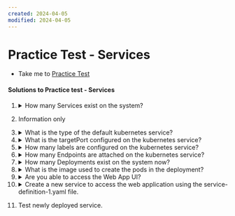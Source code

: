 ```yaml
---
created: 2024-04-05
modified: 2024-04-05
---
```

# Practice Test - Services
  - Take me to [Practice Test](https://kodekloud.com/topic/practice-test-services/)

#### Solutions to Practice test - Services

1. <details>
    <summary>How many Services exist on the system?</summary>

    ```
    kubectl get services
    ```

    Count the number of services (if any)
    </details>


1. Information only

1.  <details>
    <summary>What is the type of the default kubernetes service?</summary>

    From the output of Q1, examine the `TYPE` column.
    </details>

1.  <details>
    <summary>What is the targetPort configured on the kubernetes service?</summary>

    ```
    $ kubectl describe service | grep TargetPort
    ```
    </details>

1.  <details>
    <summary>How many labels are configured on the kubernetes service?</summary>

    ```
    kubectl describe service
    ```

    ...and look for labels.

    --- OR ---

    ```
    kubectl describe service --show-labels
    ```

    </details>

1.  <details>
    <summary>How many Endpoints are attached on the kubernetes service?</summary>

    ```
    kubectl describe service
    ```

    ...and look for endpoints

    </details>

1.  <details>
    <summary>How many Deployments exist on the system now?</summary>

    ```
    kubectl get deployment
    ```

    Count the deployments (if any)
    </details>

1.  <details>
    <summary>What is the image used to create the pods in the deployment?</summary>

    ```
    kubectl describe deployment
    ```

    Look in the containers section.

    --- OR ---

    ```
    kubectl get deployment -o wide
    ```

    Look in the `IMAGES` column

    </details>

1.  <details>
    <summary>Are you able to access the Web App UI?</summary>

    Try to access the Web Application UI using the tab simple-webapp-ui above the terminal.

    </details>

1.  <details>
    <summary>Create a new service to access the web application using the service-definition-1.yaml file.</summary>

    ```
    vi service-definition-1.yaml
    ```

    Fill in the values as directed, save and exit.

    ```
    kubectl create -f service-definition-1.yaml
    ```
    </details>

1. Test newly deployed service.

